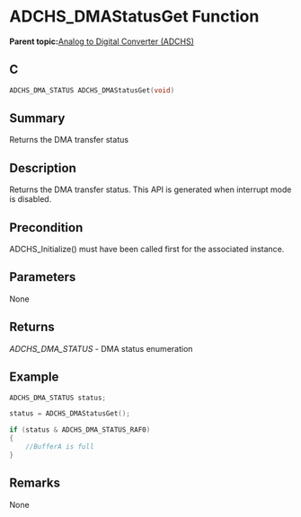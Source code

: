 # ADCHS\_DMAStatusGet Function

**Parent topic:**[Analog to Digital Converter \(ADCHS\)](GUID-8740EC52-3365-4B31-B19A-227EC55268DD.md)

## C

```c
ADCHS_DMA_STATUS ADCHS_DMAStatusGet(void)
```

## Summary

Returns the DMA transfer status

## Description

Returns the DMA transfer status. This API is generated when interrupt mode is disabled.

## Precondition

ADCHS\_Initialize\(\) must have been called first for the associated instance.

## Parameters

None

## Returns

*ADCHS\_DMA\_STATUS* - DMA status enumeration

## Example

```c
ADCHS_DMA_STATUS status;

status = ADCHS_DMAStatusGet();

if (status & ADCHS_DMA_STATUS_RAF0)
{
    //BufferA is full
}
```

## Remarks

None

